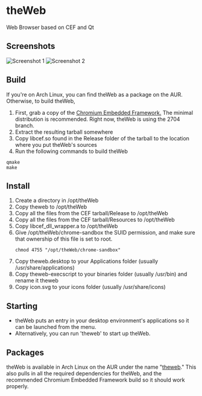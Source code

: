 # theWeb
Web Browser based on CEF and Qt

## Screenshots
![Screenshot 1](https://raw.githubusercontent.com/vicr123/theWeb/master/images/screen1.png)
![Screenshot 2](https://raw.githubusercontent.com/vicr123/theWeb/master/images/screen2.png)

## Build
If you're on Arch Linux, you can find theWeb as a package on the AUR. Otherwise, to build theWeb,

1. First, grab a copy of the [Chromium Embedded Framework.](http://opensource.spotify.com/cefbuilds/index.html) The minimal distribution is recommended. Right now, theWeb is using the 2704 branch.
2. Extract the resulting tarball somewhere
3. Copy libcef.so found in the Release folder of the tarball to the location where you put theWeb's sources
4. Run the following commands to build theWeb
```
qmake
make
```

## Install
1. Create a directory in /opt/theWeb
2. Copy theweb to /opt/theWeb
3. Copy all the files from the CEF tarball/Release to /opt/theWeb
4. Copy all the files from the CEF tarball/Resources to /opt/theWeb
5. Copy libcef_dll_wrapper.a to /opt/theWeb
6. Give /opt/theWeb/chrome-sandbox the SUID permission, and make sure that ownership of this file is set to root.
   ```
   chmod 4755 "/opt/theWeb/chrome-sandbox"
   ```
7. Copy theweb.desktop to your Applications folder (usually /usr/share/applications)
8. Copy theweb-execscript to your binaries folder (usually /usr/bin) and rename it theweb
9. Copy icon.svg to your icons folder (usually /usr/share/icons)

## Starting
- theWeb puts an entry in your desktop environment's applications so it can be launched from the menu.
- Alternatively, you can run 'theweb' to start up theWeb.

## Packages
theWeb is available in Arch Linux on the AUR under the name "[theweb](https://aur.archlinux.org/packages/theweb/)." This also pulls in all the required dependencies for theWeb, and the recommended Chromium Embedded Framework build so it should work properly.

